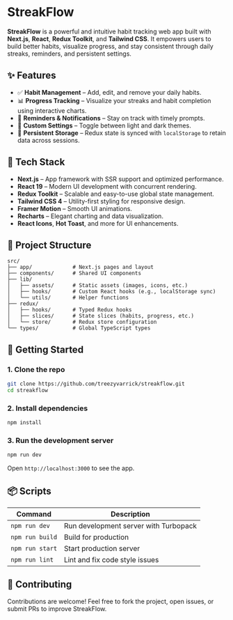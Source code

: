 # StreakFlow

**StreakFlow** is a powerful and intuitive habit tracking web app built with **Next.js**, **React**, **Redux Toolkit**, and **Tailwind CSS**. It empowers users to build better habits, visualize progress, and stay consistent through daily streaks, reminders, and persistent settings.

## ✨ Features

- ✅ **Habit Management** – Add, edit, and remove your daily habits.
- 📊 **Progress Tracking** – Visualize your streaks and habit completion using interactive charts.
- 🔔 **Reminders & Notifications** – Stay on track with timely prompts.
- 🎨 **Custom Settings** – Toggle between light and dark themes.
- 💾 **Persistent Storage** – Redux state is synced with `localStorage` to retain data across sessions.

## 🧰 Tech Stack

- **Next.js** – App framework with SSR support and optimized performance.
- **React 19** – Modern UI development with concurrent rendering.
- **Redux Toolkit** – Scalable and easy-to-use global state management.
- **Tailwind CSS 4** – Utility-first styling for responsive design.
- **Framer Motion** – Smooth UI animations.
- **Recharts** – Elegant charting and data visualization.
- **React Icons**, **Hot Toast**, and more for UI enhancements.

## 📁 Project Structure

```
src/
├── app/             # Next.js pages and layout
├── components/      # Shared UI components
├── lib/
│   ├── assets/      # Static assets (images, icons, etc.)
│   ├── hooks/       # Custom React hooks (e.g., localStorage sync)
│   └── utils/       # Helper functions
├── redux/
│   ├── hooks/       # Typed Redux hooks
│   ├── slices/      # State slices (habits, progress, etc.)
│   └── store/       # Redux store configuration
└── types/           # Global TypeScript types
```

## 🚀 Getting Started

### 1. Clone the repo

```bash
git clone https://github.com/treezyvarrick/streakflow.git
cd streakflow
```

### 2. Install dependencies

```bash
npm install
```

### 3. Run the development server

```bash
npm run dev
```

Open `http://localhost:3000` to see the app.

## 📦 Scripts

| Command         | Description                           |
| --------------- | ------------------------------------- |
| `npm run dev`   | Run development server with Turbopack |
| `npm run build` | Build for production                  |
| `npm run start` | Start production server               |
| `npm run lint`  | Lint and fix code style issues        |

## 🤝 Contributing

Contributions are welcome! Feel free to fork the project, open issues, or submit PRs to improve StreakFlow.
